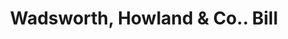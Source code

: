 ---
doi: 10.7916/D8698FJK
date_other: '1880'
date_other_textual: 1880-1889
form: printed ephemera
genre:
- Invoices
name:
- Wadsworth, Howland & Co.
object_in_context_url: https://biggert.cul.columbia.edu/items/view/ave_biggert_00469
subject_hierarchical_geographic:
- Boston, Massachusetts, United States
subject_name:
- Wadsworth, Howland & Co.
title: Wadsworth, Howland & Co.. Bill
sort_title: Wadsworth, Howland & Co.. Bill
call_number: ave_biggert_00469
coordinates:
- 42.35805555555556,-71.06361111111111
pid: ave_biggert_00469
identifiers: ave_biggert_00469
thumbnail: https://derivativo-2.library.columbia.edu/iiif/2/ldpd:344130/full/!256,256/0/native.jpg
permalink: "/biggert/ave_biggert_00469/"
layout: iiif-image-page
---